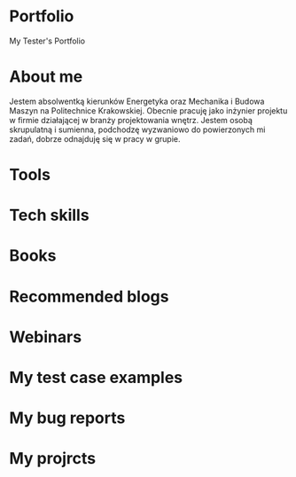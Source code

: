 # Portfolio
My Tester's Portfolio

# About me
Jestem absolwentką kierunków Energetyka oraz Mechanika i Budowa Maszyn na Politechnice Krakowskiej. Obecnie pracuję jako inżynier projektu w firmie działającej w branży projektowania wnętrz. Jestem osobą skrupulatną i sumienna, podchodzę wyzwaniowo do powierzonych mi zadań, dobrze odnajduję się w pracy w grupie. 

# Tools


# Tech skills


# Books


# Recommended blogs


# Webinars


# My test case examples


# My bug reports


# My projrcts
